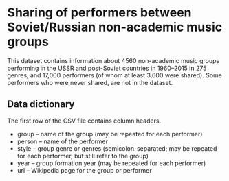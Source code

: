 # Sharing of performers between Soviet/Russian non-academic music groups

This dataset contains information about 4560 non-academic music groups performing in the USSR and post-Soviet countries in 1960–2015 in 275 genres, and 17,000 performers (of whom at least 3,600 were shared). Some performers who were never shared, are not in the dataset.

## Data dictionary

The first row of the CSV file contains column headers.

* group – name of the group (may be repeated for each performer)
* person – name of the performer
* style – group genre or genres (semicolon-separated; may be repeated for each performer, but still refer to the group)
* year – group formation year (may be repeated for each performer)
* url – Wikipedia page for the group or performer
